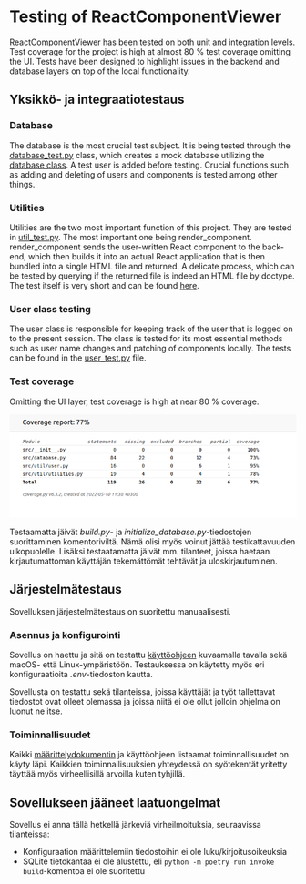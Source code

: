 # Testing of ReactComponentViewer

ReactComponentViewer has been tested on both unit and integration levels. Test coverage for the project is high at almost 80 % test coverage omitting the UI. Tests have been designed to highlight issues in the backend and database layers on top of the local functionality.

## Yksikkö- ja integraatiotestaus

### Database

The database is the most crucial test subject. It is being tested through the [database_test.py](https://github.com/ni-eminen/ReactComponentViewer/blob/main/ReactComponentViewer/src/tests/database_test.py) class, which creates a mock database utilizing the [database class](https://github.com/ni-eminen/ReactComponentViewer/blob/1673ee6c6c06e25db945c7dd3fba257648143737/ReactComponentViewer/src/database.py#L10). A test user is added before testing. Crucial functions such as adding and deleting of users and components is tested among other things.

### Utilities

Utilities are the two most important function of this project. They are tested in [util_test.py](https://github.com/ni-eminen/ReactComponentViewer/blob/main/ReactComponentViewer/src/tests/util_test.py). The most important one being render_component. render_component sends the user-written React component to the back-end, which then builds it into an actual React application that is then bundled into a single HTML file and returned. A delicate process, which can be tested by querying if the returned file is indeed an HTML file by doctype. The test itself is very short and can be found [here](https://github.com/ni-eminen/ReactComponentViewer/blob/1673ee6c6c06e25db945c7dd3fba257648143737/ReactComponentViewer/src/tests/util_test.py#L12).

### User class testing

The user class is responsible for keeping track of the user that is logged on to the present session. The class is tested for its most essential methods such as user name changes and patching of components locally. The tests can be found in the [user_test.py](https://github.com/ni-eminen/ReactComponentViewer/blob/main/ReactComponentViewer/src/tests/user_test.py) file.

### Test coverage

Omitting the UI layer, test coverage is high at near 80 % coverage.

![](./imgs/coverage.png)

Testaamatta jäivät _build.py_- ja _initialize_database.py_-tiedostojen suorittaminen komentoriviltä. Nämä olisi myös voinut jättää testikattavuuden ulkopuolelle. Lisäksi testaatamatta jäivät mm. tilanteet, joissa haetaan kirjautumattoman käyttäjän tekemättömät tehtävät ja uloskirjautuminen.

## Järjestelmätestaus

Sovelluksen järjestelmätestaus on suoritettu manuaalisesti.

### Asennus ja konfigurointi

Sovellus on haettu ja sitä on testattu [käyttöohjeen](./kayttoohje.md) kuvaamalla tavalla sekä macOS- että Linux-ympäristöön. Testauksessa on käytetty myös eri konfiguraatioita _.env_-tiedoston kautta.

Sovellusta on testattu sekä tilanteissa, joissa käyttäjät ja työt tallettavat tiedostot ovat olleet olemassa ja joissa niitä ei ole ollut jolloin ohjelma on luonut ne itse.

### Toiminnallisuudet

Kaikki [määrittelydokumentin](./vaatimusmaarittely.md#perusversion-tarjoama-toiminnallisuus) ja käyttöohjeen listaamat toiminnallisuudet on käyty läpi. Kaikkien toiminnallisuuksien yhteydessä on syötekentät yritetty täyttää myös virheellisillä arvoilla kuten tyhjillä.

## Sovellukseen jääneet laatuongelmat

Sovellus ei anna tällä hetkellä järkeviä virheilmoituksia, seuraavissa tilanteissa:

- Konfiguraation määrittelemiin tiedostoihin ei ole luku/kirjoitusoikeuksia
- SQLite tietokantaa ei ole alustettu, eli `python -m poetry run invoke build`-komentoa ei ole suoritettu
